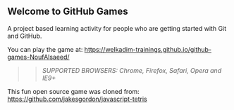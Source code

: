 ## Welcome to GitHub Games

A project based learning activity for people who are getting started with Git and GitHub.

You can play the game at: https://welkadim-trainings.github.io/github-games-NoufAlsaeed/

>> _*SUPPORTED BROWSERS*: Chrome, Firefox, Safari, Opera and IE9+_

This fun open source game was cloned from: https://github.com/jakesgordon/javascript-tetris
